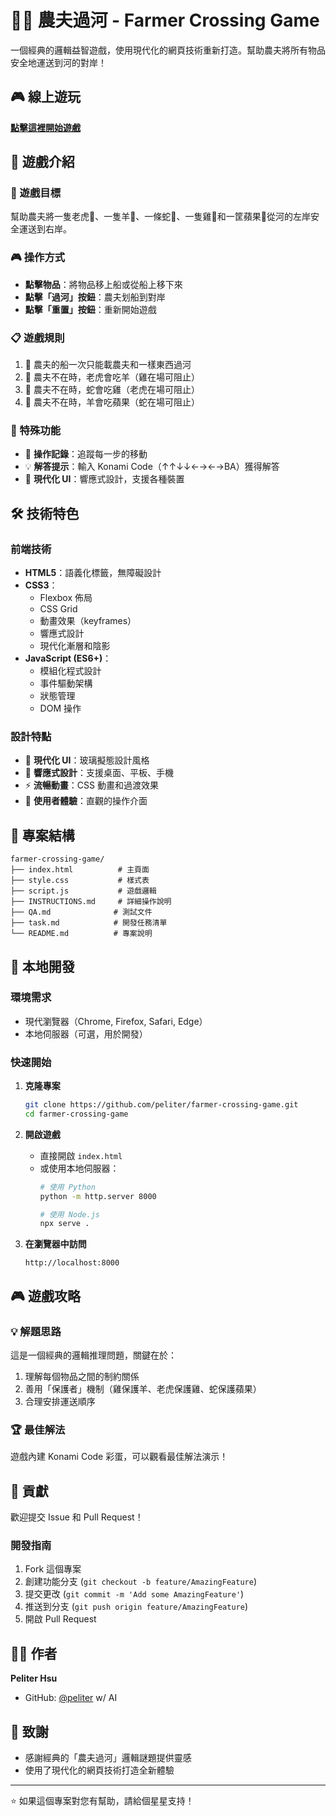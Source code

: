 # 🚣‍♂️ 農夫過河 - Farmer Crossing Game

一個經典的邏輯益智遊戲，使用現代化的網頁技術重新打造。幫助農夫將所有物品安全地運送到河的對岸！

## 🎮 線上遊玩

**[點擊這裡開始遊戲](https://peliter.github.io/farmer-crossing-game)**

## 📖 遊戲介紹

### 🎯 遊戲目標
幫助農夫將一隻老虎🐅、一隻羊🐑、一條蛇🐍、一隻雞🐔和一筐蘋果🍎從河的左岸安全運送到右岸。

### 🎮 操作方式
- **點擊物品**：將物品移上船或從船上移下來
- **點擊「過河」按鈕**：農夫划船到對岸
- **點擊「重置」按鈕**：重新開始遊戲

### 📋 遊戲規則
1. 🚤 農夫的船一次只能載農夫和一樣東西過河
2. 🐅 農夫不在時，老虎會吃羊（雞在場可阻止）
3. 🐍 農夫不在時，蛇會吃雞（老虎在場可阻止）
4. 🐑 農夫不在時，羊會吃蘋果（蛇在場可阻止）

### 🎊 特殊功能
- 📝 **操作記錄**：追蹤每一步的移動
- 💡 **解答提示**：輸入 Konami Code（↑↑↓↓←→←→BA）獲得解答
- 🎨 **現代化 UI**：響應式設計，支援各種裝置

## 🛠️ 技術特色

### 前端技術
- **HTML5**：語義化標籤，無障礙設計
- **CSS3**：
  - Flexbox 佈局
  - CSS Grid
  - 動畫效果（keyframes）
  - 響應式設計
  - 現代化漸層和陰影
- **JavaScript (ES6+)**：
  - 模組化程式設計
  - 事件驅動架構
  - 狀態管理
  - DOM 操作

### 設計特點
- 🎨 **現代化 UI**：玻璃擬態設計風格
- 📱 **響應式設計**：支援桌面、平板、手機
- ⚡ **流暢動畫**：CSS 動畫和過渡效果
- 🎯 **使用者體驗**：直觀的操作介面

## 📁 專案結構

```
farmer-crossing-game/
├── index.html          # 主頁面
├── style.css           # 樣式表
├── script.js           # 遊戲邏輯
├── INSTRUCTIONS.md     # 詳細操作說明
├── QA.md              # 測試文件
├── task.md            # 開發任務清單
└── README.md          # 專案說明
```

## 🚀 本地開發

### 環境需求
- 現代瀏覽器（Chrome, Firefox, Safari, Edge）
- 本地伺服器（可選，用於開發）

### 快速開始
1. **克隆專案**
   ```bash
   git clone https://github.com/peliter/farmer-crossing-game.git
   cd farmer-crossing-game
   ```

2. **開啟遊戲**
   - 直接開啟 `index.html`
   - 或使用本地伺服器：
     ```bash
     # 使用 Python
     python -m http.server 8000
     
     # 使用 Node.js
     npx serve .
     ```

3. **在瀏覽器中訪問**
   ```
   http://localhost:8000
   ```

## 🎮 遊戲攻略

### 💡 解題思路
這是一個經典的邏輯推理問題，關鍵在於：
1. 理解每個物品之間的制約關係
2. 善用「保護者」機制（雞保護羊、老虎保護雞、蛇保護蘋果）
3. 合理安排運送順序

### 🏆 最佳解法
遊戲內建 Konami Code 彩蛋，可以觀看最佳解法演示！

## 🤝 貢獻

歡迎提交 Issue 和 Pull Request！

### 開發指南
1. Fork 這個專案
2. 創建功能分支 (`git checkout -b feature/AmazingFeature`)
3. 提交更改 (`git commit -m 'Add some AmazingFeature'`)
4. 推送到分支 (`git push origin feature/AmazingFeature`)
5. 開啟 Pull Request

## 👨‍💻 作者

**Peliter Hsu**
- GitHub: [@peliter](https://github.com/peliter) w/ AI

## 🙏 致謝

- 感謝經典的「農夫過河」邏輯謎題提供靈感
- 使用了現代化的網頁技術打造全新體驗

---

⭐ 如果這個專案對您有幫助，請給個星星支持！
